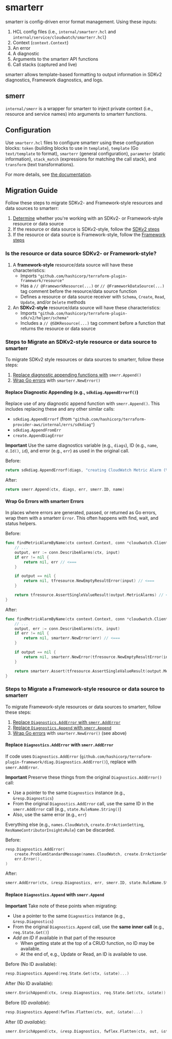 # smarterr

smarterr is config-driven error format management. Using these inputs:

1. HCL config files (i.e., `internal/smarterr.hcl` and `internal/service/cloudwatch/smarterr.hcl`)
2. Context (`context.Context`)
3. An error
4. A diagnostic
5. Arguments to the smarterr API functions
6. Call stacks (captured and live)

smarterr allows template-based formatting to output information in SDKv2 diagnostics, Framework diagnostics, and logs.

## smerr

`internal/smerr` is a wrapper for smarterr to inject private context (i.e., resource and service names) into arguments to smarterr functions.

## Configuration

Use `smarterr.hcl` files to configure smarterr using these configuration blocks: `token` (building blocks to use in `template`), `template` (Go `text/template` to format), `smarterr` (general configuration), `parameter` (static information), `stack_match` (expressions for matching the call stack), and `transform` (text transformations).

For more details, see [the documentation](https://github.com/YakDriver/smarterr/tree/main/docs).

## Migration Guide

Follow these steps to migrate SDKv2- and Framework-style resources and data sources to smarterr:
1. [Determine](#is-the-resource-or-data-source-sdkv2--or-framework-style) whether you're working with an SDKv2- or Framework-style resource or data source
2. If the resource or data source is SDKv2-style, follow the [SDKv2 steps](#steps-to-migrate-an-sdkv2-style-resource-or-data-source-to-smarterr)
3. If the resource or data source is Framework-style, follow the [Framework steps](#steps-to-migrate-a-framework-style-resource-or-data-source-to-smarterr)

### Is the resource or data source SDKv2- or Framework-style?

1. A **framework-style** resource/data source will have these characteristics:
    - Imports `"github.com/hashicorp/terraform-plugin-framework/resource"`
    - Has a `// @FrameworkResource(...)` or `// @FrameworkDataSource(...)` tag comment before the resource/data source function
    - Defines a resource or data source receiver with `Schema`, `Create`, `Read`, `Update`, and/or `Delete` methods
2. An **SDKv2-style** resource/data source will have these characteristics:
    - Imports `"github.com/hashicorp/terraform-plugin-sdk/v2/helper/schema"`
    - Includes a `// @SDKResource(...)` tag comment before a function that returns the resource or data source

### Steps to Migrate an SDKv2-style resource or data source to smarterr

To migrate SDKv2 style resources or data sources to smarterr, follow these steps:

1. [Replace diagnostic appending functions with](#replace-diagnostic-appending-eg-sdkdiagappenderrorf) `smerr.Append()`
2. [Wrap Go errors](#wrap-errors-with-smarterr-errors) with `smarterr.NewError()`

#### Replace Diagnostic Appending (e.g., `sdkdiag.AppendErrorf()`)

Replace use of any diagnostic append function with `smerr.Append()`. This includes replacing these and any other similar calls:

- `sdkdiag.AppendErrorf` (from `"github.com/hashicorp/terraform-provider-aws/internal/errs/sdkdiag"`)
- `sdkdiag.AppendFromErr`
- `create.AppendDiagError`

**Important** Use the same diagnostics variable (e.g., `diags`), ID (e.g., `name`, `d.Id()`, `id`), and error (e.g., `err`) as used in the original call.

Before:

```go
return sdkdiag.AppendErrorf(diags, "creating CloudWatch Metric Alarm (%s): %s", name, err)
```

After:

```go
return smerr.Append(ctx, diags, err, smerr.ID, name)
```

#### Wrap Go Errors with smarterr Errors

In places where errors are generated, passed, or returned as Go errors, wrap them with a smarterr `Error`. This often happens with find, wait, and status helpers.

Before:

```go
func findMetricAlarmByName(ctx context.Context, conn *cloudwatch.Client, name string) (*types.MetricAlarm, error) {
    // ...
	output, err := conn.DescribeAlarms(ctx, input)
	if err != nil {
		return nil, err // <===
	}

	if output == nil {
		return nil, tfresource.NewEmptyResultError(input) // <===
	}

	return tfresource.AssertSingleValueResult(output.MetricAlarms) // <===
}
```

After:

```go
func findMetricAlarmByName(ctx context.Context, conn *cloudwatch.Client, name string) (*types.MetricAlarm, error) {
    // ...
	output, err := conn.DescribeAlarms(ctx, input)
	if err != nil {
		return nil, smarterr.NewError(err) // <===
	}

	if output == nil {
		return nil, smarterr.NewError(tfresource.NewEmptyResultError(input)) // <===
	}

	return smarterr.Assert(tfresource.AssertSingleValueResult(output.MetricAlarms)) // <===
}
```

### Steps to Migrate a Framework-style resource or data source to smarterr

To migrate Framework-style resources or data sources to smarterr, follow these steps:

1. [Replace `Diagnostics.AddError` with `smerr.AddError`](#replace-diagnosticsadderror-with-smerradderror)
2. [Replace `Diagnostics.Append` with `smerr.Append`](#replace-diagnosticsadderror-with-smerradderror)
2. [Wrap Go errors](#wrap-errors-with-smarterr-errors) with `smarterr.NewError()` (see above)

#### Replace `Diagnostics.AddError` with `smerr.AddError`

If code uses `Diagnostics.AddError` (`github.com/hashicorp/terraform-plugin-framework/diag.Diagnostics.AddError()`), replace with `smerr.AddError`.

**Important** Preserve these things from the original `Diagnostics.AddError()` call:

* Use a pointer to the same `Diagnostics` instance (e.g., `&resp.Diagnostics`)
* From the original `Diagnostics.AddError` call, use the same ID in the `smerr.AddError` call (e.g., `state.RuleName.String()`)
* Also, use the same error (e.g., `err`)

Everything else (e.g., `names.CloudWatch`, `create.ErrActionSetting`, `ResNameContributorInsightsRule`) can be discarded.

Before:

```go
resp.Diagnostics.AddError(
    create.ProblemStandardMessage(names.CloudWatch, create.ErrActionSetting, ResNameContributorInsightRule, state.RuleName.String(), err),
    err.Error(),
)
```

After:

```go
smerr.AddError(ctx, &resp.Diagnostics, err, smerr.ID, state.RuleName.String())
```

#### Replace `Diagnostics.Append` with `smerr.Append`

**Important** Take note of these points when migrating:

* Use a pointer to the same `Diagnostics` instance (e.g., `&resp.Diagnostics`)
* From the original `Diagnostics.Append` call, use the **same inner call** (e.g., `req.State.Get()`)
* _Add an ID_ if available in that part of the resource
    - When getting state at the top of a CRUD function, no ID may be available.
    - At the end of, e.g., Update or Read, an ID is available to use.

Before (No ID available):

```go
resp.Diagnostics.Append(req.State.Get(ctx, &state)...)
```

After (No ID available):

```go
smerr.EnrichAppend(ctx, &resp.Diagnostics, req.State.Get(ctx, &state))
```

Before (ID _available_):

```go
resp.Diagnostics.Append(fwflex.Flatten(ctx, out, &state)...)
```

After (ID _available_):

```go
smerr.EnrichAppend(ctx, &resp.Diagnostics, fwflex.Flatten(ctx, out, &state), smerr.ID, state.RuleName.String())
```
